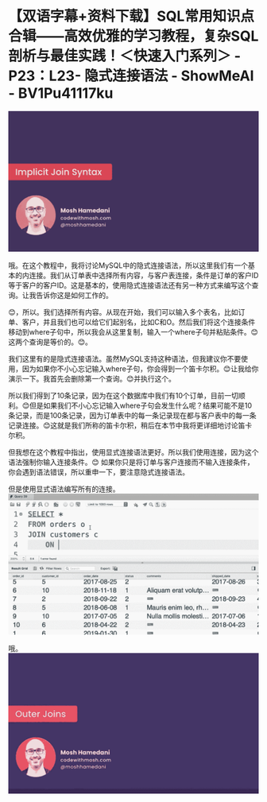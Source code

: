 # 【双语字幕+资料下载】SQL常用知识点合辑——高效优雅的学习教程，复杂SQL剖析与最佳实践！＜快速入门系列＞ - P23：L23- 隐式连接语法 - ShowMeAI - BV1Pu41117ku

![](img/4d9f191509a55befdef300f52a59de0e_0.png)

哦。在这个教程中，我将讨论MySQL中的隐式连接语法，所以这里我们有一个基本的内连接。我们从订单表中选择所有内容，与客户表连接，条件是订单的客户ID等于客户的客户ID。这是基本的，使用隐式连接语法还有另一种方式来编写这个查询。让我告诉你这是如何工作的。

😊，所以。我们选择所有内容。从现在开始，我们可以输入多个表名，比如订单、客户，并且我们也可以给它们起别名，比如C和O。然后我们将这个连接条件移动到where子句中，所以我会从这里复制，输入一个where子句并粘贴条件。😊这两个查询是等价的。😊。

我们这里有的是隐式连接语法。虽然MySQL支持这种语法，但我建议你不要使用，因为如果你不小心忘记输入where子句，你会得到一个笛卡尔积。😊让我给你演示一下。我首先会删除第一个查询。😊并执行这个。

所以我们得到了10条记录，因为在这个数据库中我们有10个订单，目前一切顺利。😊但是如果我们不小心忘记输入where子句会发生什么呢？结果可能不是10条记录，而是100条记录，因为订单表中的每一条记录现在都与客户表中的每一条记录连接。😊这就是我们所称的笛卡尔积，稍后在本节中我将更详细地讨论笛卡尔积。

但我想在这个教程中指出，使用显式连接语法更好。所以我们使用连接，因为这个语法强制你输入连接条件。😊 如果你只是将订单与客户连接而不输入连接条件，你会遇到语法错误，所以重申一下，要注意隐式连接语法。

但是使用显式语法编写所有的连接。![](img/4d9f191509a55befdef300f52a59de0e_2.png)

哦。![](img/4d9f191509a55befdef300f52a59de0e_4.png)
